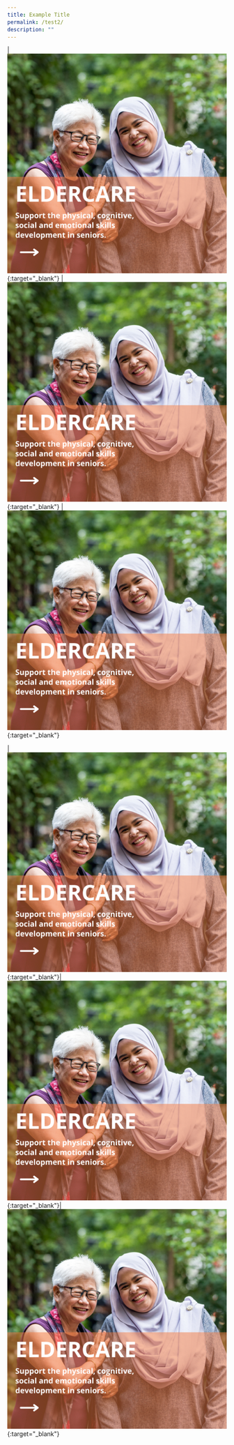 ```yaml
---
title: Example Title
permalink: /test2/
description: ""
---
```

| [![](/images/Website%20Grid.png)](https://www.ssi.gov.sg/training/eldercare/){:target="_blank"} | [![](/images/Website%20Grid.png)](https://www.ssi.gov.sg/training/eldercare/){:target="_blank"} | [![](/images/Website%20Grid.png)](https://www.ssi.gov.sg/training/eldercare/){:target="_blank"}

| [![](/images/Website%20Grid.png)](https://www.ssi.gov.sg/training/eldercare/){:target="_blank"}| [![](/images/Website%20Grid.png)](https://www.ssi.gov.sg/training/eldercare/){:target="_blank"}| [![](/images/Website%20Grid.png)](https://www.ssi.gov.sg/training/eldercare/){:target="_blank"}